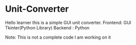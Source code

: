 # Unit-Converter

Hello learner this is a simple GUI unit converter.
Frontend: GUI Tkinter(Python Library)
Backend : Python


Note:  This is not a complete code I am working on it 

